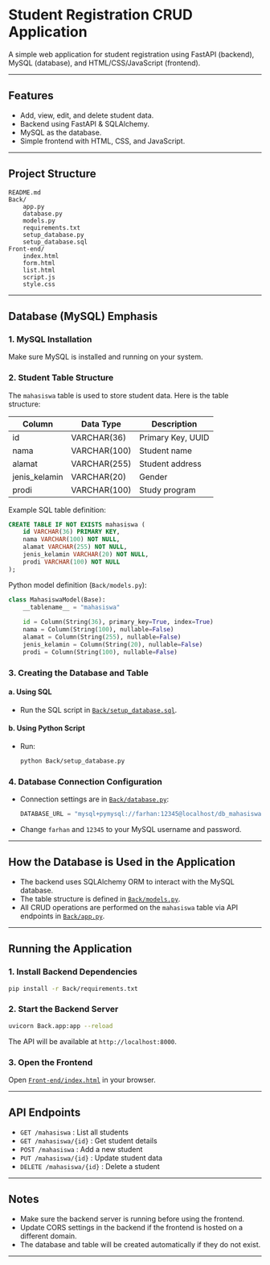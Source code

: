 # Student Registration CRUD Application

A simple web application for student registration using FastAPI (backend), MySQL (database), and HTML/CSS/JavaScript (frontend).

---

## Features

- Add, view, edit, and delete student data.
- Backend using FastAPI & SQLAlchemy.
- MySQL as the database.
- Simple frontend with HTML, CSS, and JavaScript.

---

## Project Structure

```
README.md
Back/
    app.py
    database.py
    models.py
    requirements.txt
    setup_database.py
    setup_database.sql
Front-end/
    index.html
    form.html
    list.html
    script.js
    style.css
```

---

## Database (MySQL) Emphasis

### 1. MySQL Installation

Make sure MySQL is installed and running on your system.

### 2. Student Table Structure

The `mahasiswa` table is used to store student data. Here is the table structure:

| Column        | Data Type     | Description         |
|---------------|--------------|---------------------|
| id            | VARCHAR(36)  | Primary Key, UUID   |
| nama          | VARCHAR(100) | Student name        |
| alamat        | VARCHAR(255) | Student address     |
| jenis_kelamin | VARCHAR(20)  | Gender             |
| prodi         | VARCHAR(100) | Study program       |

Example SQL table definition:
```sql
CREATE TABLE IF NOT EXISTS mahasiswa (
    id VARCHAR(36) PRIMARY KEY,
    nama VARCHAR(100) NOT NULL,
    alamat VARCHAR(255) NOT NULL,
    jenis_kelamin VARCHAR(20) NOT NULL,
    prodi VARCHAR(100) NOT NULL
);
```

Python model definition (`Back/models.py`):
```python
class MahasiswaModel(Base):
    __tablename__ = "mahasiswa"
    
    id = Column(String(36), primary_key=True, index=True)
    nama = Column(String(100), nullable=False)
    alamat = Column(String(255), nullable=False)
    jenis_kelamin = Column(String(20), nullable=False)
    prodi = Column(String(100), nullable=False)
```

### 3. Creating the Database and Table

#### a. Using SQL

- Run the SQL script in [`Back/setup_database.sql`](Back/setup_database.sql).

#### b. Using Python Script

- Run:
    ```sh
    python Back/setup_database.py
    ```

### 4. Database Connection Configuration

- Connection settings are in [`Back/database.py`](Back/database.py):

    ```python
    DATABASE_URL = "mysql+pymysql://farhan:12345@localhost/db_mahasiswa"
    ```

- Change `farhan` and `12345` to your MySQL username and password.

---

## How the Database is Used in the Application

- The backend uses SQLAlchemy ORM to interact with the MySQL database.
- The table structure is defined in [`Back/models.py`](Back/models.py).
- All CRUD operations are performed on the `mahasiswa` table via API endpoints in [`Back/app.py`](Back/app.py).

---

## Running the Application

### 1. Install Backend Dependencies

```sh
pip install -r Back/requirements.txt
```

### 2. Start the Backend Server

```sh
uvicorn Back.app:app --reload
```

The API will be available at `http://localhost:8000`.

### 3. Open the Frontend

Open [`Front-end/index.html`](Front-end/index.html) in your browser.

---

## API Endpoints

- `GET /mahasiswa` : List all students
- `GET /mahasiswa/{id}` : Get student details
- `POST /mahasiswa` : Add a new student
- `PUT /mahasiswa/{id}` : Update student data
- `DELETE /mahasiswa/{id}` : Delete a student

---

## Notes

- Make sure the backend server is running before using the frontend.
- Update CORS settings in the backend if the frontend is hosted on a different domain.
- The database and table will be created automatically if they do not exist.

---
